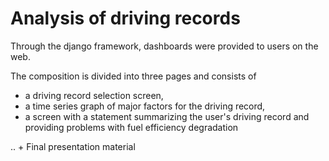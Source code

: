# Analysis of driving records


Through the django framework, dashboards were provided to users on the web.

The composition is divided into three pages and consists of 
- a driving record selection screen, 
- a time series graph of major factors for the driving record,
- a screen with a statement summarizing the user's driving record and providing problems with fuel efficiency degradation

.. + Final presentation material

